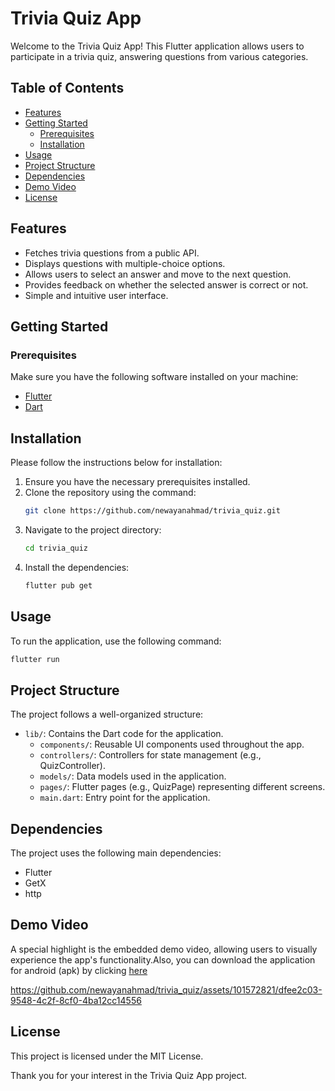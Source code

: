 # Trivia Quiz App

Welcome to the Trivia Quiz App! This Flutter application allows users to participate in a trivia quiz, answering questions from various categories.

## Table of Contents

- [Features](#features)
- [Getting Started](#getting-started)
  - [Prerequisites](#prerequisites)
  - [Installation](#installation)
- [Usage](#usage)
- [Project Structure](#project-structure)
- [Dependencies](#dependencies)
- [Demo Video](#demo-video)
- [License](#license)

## Features

- Fetches trivia questions from a public API.
- Displays questions with multiple-choice options.
- Allows users to select an answer and move to the next question.
- Provides feedback on whether the selected answer is correct or not.
- Simple and intuitive user interface.

## Getting Started

### Prerequisites

Make sure you have the following software installed on your machine:

- [Flutter](https://flutter.dev/docs/get-started/install)
- [Dart](https://dart.dev/get-dart)
## Installation

Please follow the instructions below for installation:

1. Ensure you have the necessary prerequisites installed.
2. Clone the repository using the command: 
   ```bash
   git clone https://github.com/newayanahmad/trivia_quiz.git
3. Navigate to the project directory: 
   ```bash
   cd trivia_quiz
4. Install the dependencies: 
   ```bash
   flutter pub get
 ## Usage
To run the application, use the following command: 
   ```bash
   flutter run
   ```

## Project Structure
The project follows a well-organized structure:
* `lib/`: Contains the Dart code for the application.
  * `components/`: Reusable UI components used throughout the app.
  * `controllers/`: Controllers for state management (e.g., QuizController).
  * `models/`: Data models used in the application.
  * `pages/`: Flutter pages (e.g., QuizPage) representing different screens.
  * `main.dart`: Entry point for the application.


## Dependencies
The project uses the following main dependencies:
* Flutter
* GetX
* http

## Demo Video

A special highlight is the embedded demo video, allowing users to visually experience the app's functionality.Also, you can download the application for android (apk) by clicking [here](https://raw.githubusercontent.com/newayanahmad/trivia_quiz/master/apk/app-release.apk) 
 
https://github.com/newayanahmad/trivia_quiz/assets/101572821/dfee2c03-9548-4c2f-8cf0-4ba12cc14556


## License

This project is licensed under the MIT License.

Thank you for your interest in the Trivia Quiz App project. 
